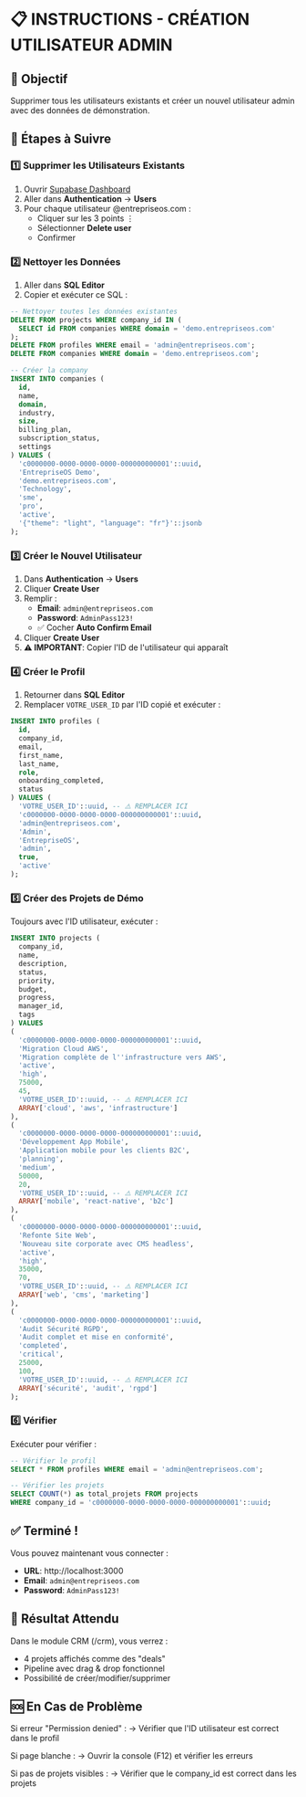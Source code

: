 # 📋 INSTRUCTIONS - CRÉATION UTILISATEUR ADMIN

## 🎯 Objectif
Supprimer tous les utilisateurs existants et créer un nouvel utilisateur admin avec des données de démonstration.

## 📝 Étapes à Suivre

### 1️⃣ Supprimer les Utilisateurs Existants

1. Ouvrir [Supabase Dashboard](https://supabase.com/dashboard/project/qlqgyrfqiflnqknbtycw)
2. Aller dans **Authentication** → **Users**
3. Pour chaque utilisateur @entrepriseos.com :
   - Cliquer sur les 3 points ⋮
   - Sélectionner **Delete user**
   - Confirmer

### 2️⃣ Nettoyer les Données

1. Aller dans **SQL Editor**
2. Copier et exécuter ce SQL :

```sql
-- Nettoyer toutes les données existantes
DELETE FROM projects WHERE company_id IN (
  SELECT id FROM companies WHERE domain = 'demo.entrepriseos.com'
);
DELETE FROM profiles WHERE email = 'admin@entrepriseos.com';
DELETE FROM companies WHERE domain = 'demo.entrepriseos.com';

-- Créer la company
INSERT INTO companies (
  id,
  name,
  domain,
  industry,
  size,
  billing_plan,
  subscription_status,
  settings
) VALUES (
  'c0000000-0000-0000-0000-000000000001'::uuid,
  'EntrepriseOS Demo',
  'demo.entrepriseos.com',
  'Technology',
  'sme',
  'pro',
  'active',
  '{"theme": "light", "language": "fr"}'::jsonb
);
```

### 3️⃣ Créer le Nouvel Utilisateur

1. Dans **Authentication** → **Users**
2. Cliquer **Create User**
3. Remplir :
   - **Email**: `admin@entrepriseos.com`
   - **Password**: `AdminPass123!`
   - ✅ Cocher **Auto Confirm Email**
4. Cliquer **Create User**
5. **⚠️ IMPORTANT**: Copier l'ID de l'utilisateur qui apparaît

### 4️⃣ Créer le Profil

1. Retourner dans **SQL Editor**
2. Remplacer `VOTRE_USER_ID` par l'ID copié et exécuter :

```sql
INSERT INTO profiles (
  id,
  company_id,
  email,
  first_name,
  last_name,
  role,
  onboarding_completed,
  status
) VALUES (
  'VOTRE_USER_ID'::uuid, -- ⚠️ REMPLACER ICI
  'c0000000-0000-0000-0000-000000000001'::uuid,
  'admin@entrepriseos.com',
  'Admin',
  'EntrepriseOS',
  'admin',
  true,
  'active'
);
```

### 5️⃣ Créer des Projets de Démo

Toujours avec l'ID utilisateur, exécuter :

```sql
INSERT INTO projects (
  company_id,
  name,
  description,
  status,
  priority,
  budget,
  progress,
  manager_id,
  tags
) VALUES 
(
  'c0000000-0000-0000-0000-000000000001'::uuid,
  'Migration Cloud AWS',
  'Migration complète de l''infrastructure vers AWS',
  'active',
  'high',
  75000,
  45,
  'VOTRE_USER_ID'::uuid, -- ⚠️ REMPLACER ICI
  ARRAY['cloud', 'aws', 'infrastructure']
),
(
  'c0000000-0000-0000-0000-000000000001'::uuid,
  'Développement App Mobile',
  'Application mobile pour les clients B2C',
  'planning',
  'medium',
  50000,
  20,
  'VOTRE_USER_ID'::uuid, -- ⚠️ REMPLACER ICI
  ARRAY['mobile', 'react-native', 'b2c']
),
(
  'c0000000-0000-0000-0000-000000000001'::uuid,
  'Refonte Site Web',
  'Nouveau site corporate avec CMS headless',
  'active',
  'high',
  35000,
  70,
  'VOTRE_USER_ID'::uuid, -- ⚠️ REMPLACER ICI
  ARRAY['web', 'cms', 'marketing']
),
(
  'c0000000-0000-0000-0000-000000000001'::uuid,
  'Audit Sécurité RGPD',
  'Audit complet et mise en conformité',
  'completed',
  'critical',
  25000,
  100,
  'VOTRE_USER_ID'::uuid, -- ⚠️ REMPLACER ICI
  ARRAY['sécurité', 'audit', 'rgpd']
);
```

### 6️⃣ Vérifier

Exécuter pour vérifier :

```sql
-- Vérifier le profil
SELECT * FROM profiles WHERE email = 'admin@entrepriseos.com';

-- Vérifier les projets
SELECT COUNT(*) as total_projets FROM projects 
WHERE company_id = 'c0000000-0000-0000-0000-000000000001'::uuid;
```

## ✅ Terminé !

Vous pouvez maintenant vous connecter :

- **URL**: http://localhost:3000
- **Email**: `admin@entrepriseos.com`
- **Password**: `AdminPass123!`

## 🚀 Résultat Attendu

Dans le module CRM (/crm), vous verrez :
- 4 projets affichés comme des "deals"
- Pipeline avec drag & drop fonctionnel
- Possibilité de créer/modifier/supprimer

## 🆘 En Cas de Problème

Si erreur "Permission denied" :
→ Vérifier que l'ID utilisateur est correct dans le profil

Si page blanche :
→ Ouvrir la console (F12) et vérifier les erreurs

Si pas de projets visibles :
→ Vérifier que le company_id est correct dans les projets